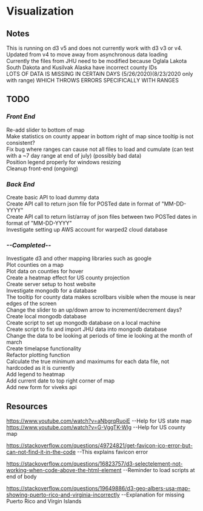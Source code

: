 # **Visualization**  

## **Notes**
This is running on d3 v5 and does not currently work with d3 v3 or v4. Updated from v4 to move away from asynchronous data loading  
Currently the files from JHU need to be modified because Oglala Lakota South Dakota and Kusilvak Alaska have incorrect county IDs  
LOTS OF DATA IS MISSING IN CERTAIN DAYS (5/26/2020)(8/23/2020 only with range) WHICH THROWS ERRORS SPECIFICALLY WITH RANGES  

## **TODO**
### ***Front End***
Re-add slider to bottom of map  
Make statistics on county appear in bottom right of map since tooltip is not consistent?  
Fix bug where ranges can cause not all files to load and cumulate (can test with a ~7 day range at end of july) (possibly bad data)  
Position legend properly for windows resizing  
Cleanup front-end (ongoing)  
### ***Back End***
Create basic API to load dummy data  
Create API call to return json file for POSTed date in format of "MM-DD-YYYY"  
Create API call to return list/array of json files between two POSTed dates in format of "MM-DD-YYYY"  
Investigate setting up AWS account for warped2 cloud database  

### ***--Completed--***
Investigate d3 and other mapping libraries such as google  
Plot counties on a map  
Plot data on counties for hover  
Create a heatmap effect for US county projection  
Create server setup to host website  
Investigate mongodb for a database  
The tooltip for county data makes scrollbars visible when the mouse is near edges of the screen  
Change the slider to an up/down arrow to increment/decrement days?  
Create local mongodb database  
Create script to set up mongodb database on a local machine  
Create script to fix and import JHU data into mongodb database  
Change the data to be looking at periods of time ie looking at the month of march  
Create timelapse functionality  
Refactor plotting function  
Calculate the true minimum and maximums for each data file, not hardcoded as it is currently  
Add legend to heatmap  
Add current date to top right corner of map  
Add new form for viveks api  

## **Resources**
https://www.youtube.com/watch?v=aNbgrqRuoiE  --Help for US state map  
https://www.youtube.com/watch?v=G-VggTK-Wlg  --Help for US county map

https://stackoverflow.com/questions/49724821/get-favicon-ico-error-but-can-not-find-it-in-the-code  --This explains favicon error  

https://stackoverflow.com/questions/16823757/d3-selectelement-not-working-when-code-above-the-html-element  --Reminder to load scripts at end of body  

https://stackoverflow.com/questions/19649886/d3-geo-albers-usa-map-showing-puerto-rico-and-virginia-incorrectly  --Explanation for missing Puerto Rico and Virgin Islands
